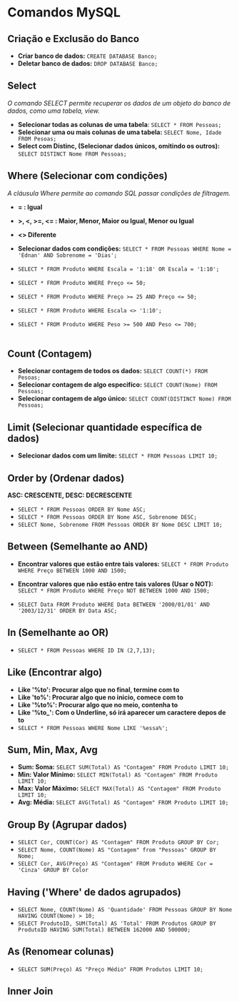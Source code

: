 
# Comandos MySQL 

## Criação e Exclusão do Banco

* **Criar banco de dados:** `CREATE DATABASE Banco;`
* **Deletar banco de dados:** `DROP DATABASE Banco;`

## Select 

*O comando SELECT permite recuperar os dados de um objeto do banco de dados, como uma tabela, view.*

* **Selecionar todas as colunas de uma tabela**: `SELECT * FROM Pessoas;`
* **Selecionar uma ou mais colunas de uma tabela:** `SELECT Nome, Idade FROM Pesoas;`
* **Select com Distinc, (Selecionar dados únicos, omitindo os outros):** `SELECT DISTINCT Nome FROM Pessoas;`

## Where (Selecionar com condições)

*A cláusula Where permite ao comando SQL passar condições de filtragem.*
* **= : Igual**
* **>, <, >=, <= : Maior, Menor, Maior ou Igual, Menor ou Igual**
* **<> Diferente**

* **Selecionar dados com condições:** `SELECT * FROM Pessoas WHERE Nome = 'Ednan' AND Sobrenome = 'Dias';`
* `SELECT * FROM Produto WHERE Escala = '1:18' OR Escala = '1:10';`
* `SELECT * FROM Produto WHERE Preço <= 50;`
* `SELECT * FROM Produto WHERE Preço >= 25 AND Preço <= 50;`
* `SELECT * FROM Produto WHERE Escala <> '1:10';`
* `SELECT * FROM Produto WHERE Peso >= 500 AND Peso <= 700;` <br><br>

## Count (Contagem)

* **Selecionar contagem de todos os dados:** `SELECT COUNT(*) FROM Pesoas;`
* **Selecionar contagem de algo especifíco:** `SELECT COUNT(Nome) FROM Pessoas;`
* **Selecionar contagem de algo único:** `SELECT COUNT(DISTINCT Nome) FROM Pessoas;`

## Limit (Selecionar quantidade específica de dados)
* **Selecionar dados com um limite:** `SELECT * FROM Pessoas LIMIT 10;`

## Order by (Ordenar dados)
 **ASC: CRESCENTE, DESC: DECRESCENTE**
* `SELECT * FROM Pessoas ORDER BY Nome ASC;`
* `SELECT * FROM Pessoas ORDER BY Nome ASC, Sobrenome DESC;`
* `SELECT Nome, Sobrenome FROM Pessoas ORDER BY Nome DESC LIMIT 10;`

## Between (Semelhante ao AND)
* **Encontrar valores que estão entre tais valores:** `SELECT * FROM Produto WHERE Preço BETWEEN 1000 AND 1500;`
* **Encontrar valores que não estão entre tais valores (Usar o NOT):** `SELECT * FROM Produto WHERE Preço NOT BETWEEN 1000 AND 1500;`

* `SELECT Data FROM Produto WHERE Data BETWEEN '2000/01/01' AND '2003/12/31' ORDER BY Data ASC;`

## In (Semelhante ao OR)
* `SELECT * FROM Pessoas WHERE ID IN (2,7,13);`

## Like (Encontrar algo)
* **Like '%to': Procurar algo que no final, termine com to**
* **Like 'to%': Procurar algo que no inicio, comece com to**
* **Like '%to%': Procurar algo que no meio, contenha to**
* **Like '%to_': Com o Underline, só irá aparecer um caractere depos de to**
* `SELECT * FROM Pessoas WHERE Nome LIKE '%essa%';`


## Sum, Min, Max, Avg
* **Sum: Soma:** `SELECT SUM(Total) AS "Contagem" FROM Produto LIMIT 10;`
* **Min: Valor Mínimo:** `SELECT MIN(Total) AS "Contagem" FROM Produto LIMIT 10;`
* **Max: Valor Máximo:** `SELECT MAX(Total) AS "Contagem" FROM Produto LIMIT 10;`
* **Avg: Média:** `SELECT AVG(Total) AS "Contagem" FROM Produto LIMIT 10;`

## Group By (Agrupar dados)
* `SELECT Cor, COUNT(Cor) AS "Contagem" FROM Produto GROUP BY Cor;`
* `SELECT Nome, COUNT(Nome) AS "Contagem" from "Pessoas" GROUP BY Nome;`
* `SELECT Cor, AVG(Preço) AS "Contagem" FROM Produto WHERE Cor = 'Cinza' GROUP BY Color`

## Having ('Where' de dados agrupados)
* `SELECT Nome, COUNT(Nome) AS 'Quantidade' FROM Pessoas GROUP BY Nome HAVING COUNT(Nome) > 10;`
* `SELECT ProdutoID, SUM(Total) AS 'Total' FROM Produtos GROUP BY ProdutoID HAVING SUM(Total) BETWEEN 162000 AND 500000;`

## As (Renomear colunas)
* `SELECT SUM(Preço) AS "Preço Médio" FROM Produtos LIMIT 10;`


## Inner Join
